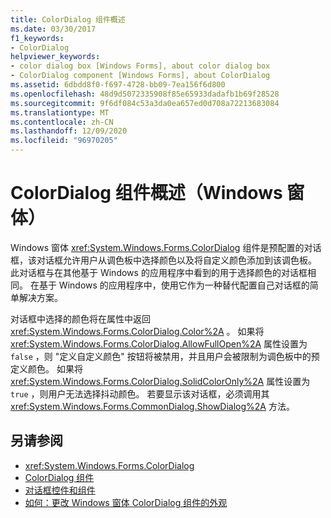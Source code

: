 ```yaml
---
title: ColorDialog 组件概述
ms.date: 03/30/2017
f1_keywords:
- ColorDialog
helpviewer_keywords:
- color dialog box [Windows Forms], about color dialog box
- ColorDialog component [Windows Forms], about ColorDialog
ms.assetid: 6dbdd8f0-f697-4728-bb09-7ea156f6d800
ms.openlocfilehash: 48d9d5072335908f85e65933dadafb1b69f28528
ms.sourcegitcommit: 9f6df084c53a3da0ea657ed0d708a72213683084
ms.translationtype: MT
ms.contentlocale: zh-CN
ms.lasthandoff: 12/09/2020
ms.locfileid: "96970205"
---
```

# <a name="colordialog-component-overview-windows-forms"></a>ColorDialog 组件概述（Windows 窗体）
Windows 窗体 <xref:System.Windows.Forms.ColorDialog> 组件是预配置的对话框，该对话框允许用户从调色板中选择颜色以及将自定义颜色添加到该调色板。 此对话框与在其他基于 Windows 的应用程序中看到的用于选择颜色的对话框相同。 在基于 Windows 的应用程序中，使用它作为一种替代配置自己对话框的简单解决方案。  
  
 对话框中选择的颜色将在属性中返回 <xref:System.Windows.Forms.ColorDialog.Color%2A> 。 如果将 <xref:System.Windows.Forms.ColorDialog.AllowFullOpen%2A> 属性设置为 `false` ，则 "定义自定义颜色" 按钮将被禁用，并且用户会被限制为调色板中的预定义颜色。 如果将 <xref:System.Windows.Forms.ColorDialog.SolidColorOnly%2A> 属性设置为 `true` ，则用户无法选择抖动颜色。 若要显示该对话框，必须调用其 <xref:System.Windows.Forms.CommonDialog.ShowDialog%2A> 方法。  
  
## <a name="see-also"></a>另请参阅

- <xref:System.Windows.Forms.ColorDialog>
- [ColorDialog 组件](colordialog-component-windows-forms.md)
- [对话框控件和组件](dialog-box-controls-and-components-windows-forms.md)
- [如何：更改 Windows 窗体 ColorDialog 组件的外观](how-to-change-the-appearance-of-the-windows-forms-colordialog-component.md)
